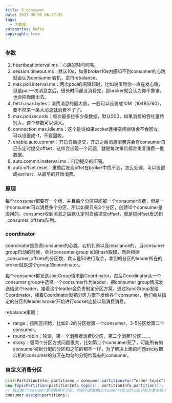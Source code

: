 ```yaml
---
title: 5.consumer
date: 2021-08-06 06:27:35
tags:
  - 大数据
categories: kafka
copyright: true
---
```


### 参数

1.   heartbeat.interval.ms：心跳的时间间隔。
2.   session.timeout.ms：默认10s，如果broker10s内感知不到consumer的心跳就会认为consumer宕机，进行rebalance。
3.   max.poll.interval.ms：两次pool的间隔超时，比如说虽然你一直在发心跳，但是poll一次消息之后，很长时间都没消费完，那broker就会认为你不靠谱，也会把你踢出去。
4.   fetch.max.bytes：消费消息的最大值，一般可以设置成10M（10485760），要不然来一条大消息就消费不了了。
5.   max.poll.records：每次最多拉多少条数据，默认500，如果消费的吞吐量特别大，这个参数可以调大。
6.   connection.max.idle.ms：这个是说如果socket连接空闲得话会不会回收，可以设置成-1，不要回收。
7.   enable.auto.commit：开启自动提交，开启之后消息消费完会有consumer自己去定时提交offset，这样会出现一个问题，就是每次重启都会重复消费一批数据。
8.   auto.commit.ineterval.ms：自动提交的间隔。
9.   auto.offset.reset：重启后发现offet在broker中找不到，怎么处理，可以设置成earliest，从最早的开始消费。

### 原理

 每个consumer都要有一个组，并且每个分区只能被一个consumer消费，但是一个consumer可以消费多个分区，所以如果只有3个分区，创建10个consumer是没用的。consumer收到消息之后默认定时自动提交offset，就是把offset发送到_consumer_offsets队列。

### coordinator

coordinator是负责consumer的心跳、宕机判断以及rebalance的，当consumer group启动的时候，会对consumer group id的hash取模，然后根据_consumer_offsets的分区数，默认是50进行取余，拿到的分区的leader所在的broker就是这个group的coordinator。

每个consumer都发送JoinGroup请求到Coordinator，然后Coordinator从一个consumer group中选择一个consumer作为leader，把consumer group情况发送给这个leader，接着这个leader会负责制定分区方案，通过SyncGroup发给Coordinator，接着Coordinator就把分区方案下发给各个consumer，他们会从指定的分区的leader broker开始进行socket连接以及消费消息。

rebalance策略：

*   range：按照区间给，比如0-2的分区给第一个consumer，3-5分区给第二个consumer。
*   round-robin：轮询，第一个消费者消费0分区，第二个消费1分区……。
*   sticky：强两个分区方式问题很大，比如第二个consumer死了，可能所有的consumer被新分配的分区和之前的都不一样，为了解决上面的问题sticky把宕机的consumer的分区在均匀的分配给现有的consumer。

### 自定义消费分区

```java
List<PartitionInfo> partitions = consumer.partitionsFor(“order-topic”);
new TopicPartition(partitionInfo.topic(), partitionInfo.partition());
// 指定每个consumer要消费哪些分区，你就不是依靠consumer的自动的分区分配方案来做了
consumer.assign(partitions);
```

